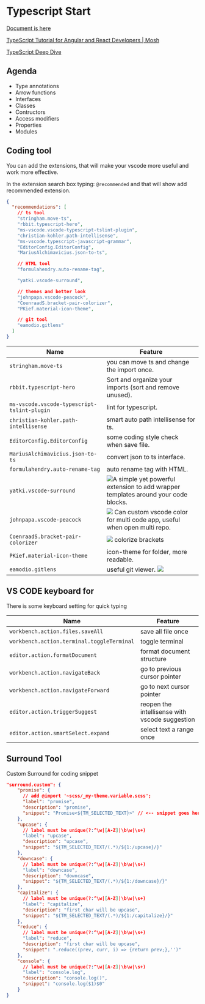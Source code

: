 # Typescript Start

[Document is here](https://docs.google.com/presentation/d/1bp23x6g_Q8hSs9rAiKCpGRw1BnMnHFvkSjlx9KahufY)

[TypeScript Tutorial for Angular and React Developers | Mosh](https://www.youtube.com/watch?v=NjN00cM18Z4&list=PLTjRvDozrdlxJjrQ4phZAUmiRn-HbK3M_)

[TypeScript Deep Dive](https://basarat.gitbooks.io/typescript/)

## Agenda

* Type annotations
* Arrow functions
* Interfaces
* Classes
* Contructors
* Access modifiers
* Properties
* Modules


## Coding tool

You can add the extensions, that will make your vscode more useful and work more effective.

In the extension search box typing: `@recommended` and that will show add recommended extension.

```json
{
  "recommendations": [
    // ts tool
    "stringham.move-ts",
    "rbbit.typescript-hero",
    "ms-vscode.vscode-typescript-tslint-plugin",
    "christian-kohler.path-intellisense",
    "ms-vscode.typescript-javascript-grammar",
    "EditorConfig.EditorConfig",
    "MariusAlchimavicius.json-to-ts",

    // HTML tool
    "formulahendry.auto-rename-tag",

    "yatki.vscode-surround",

    // themes and better look
    "johnpapa.vscode-peacock",
    "CoenraadS.bracket-pair-colorizer",
    "PKief.material-icon-theme",

    // git tool
    "eamodio.gitlens"
  ]
}
```
|Name|Feature|
|---|---|
|`stringham.move-ts`| you can move ts and change the import once.|
|`rbbit.typescript-hero`| Sort and organize your imports (sort and remove unused).|
|`ms-vscode.vscode-typescript-tslint-plugin`|lint for typescript.|
|`christian-kohler.path-intellisense`|smart auto path intellisense for ts.|
|`EditorConfig.EditorConfig`|some coding style check when save file.|
|`MariusAlchimavicius.json-to-ts`|convert json to ts interface.|
|`formulahendry.auto-rename-tag`|auto rename tag with HTML.|
|`yatki.vscode-surround`|![](https://raw.githubusercontent.com/yatki/vscode-surround/master/images/demo.gif)A simple yet powerful extension to add wrapper templates around your code blocks.|
|`johnpapa.vscode-peacock`|![](https://raw.githubusercontent.com/johnpapa/vscode-peacock/master/resources/peacock-windows.png) Can custom vscode color for multi code app, useful when open multi repo.|
|`CoenraadS.bracket-pair-colorizer`|![](https://raw.githubusercontent.com/CoenraadS/BracketPair/master/images/activeScopeBorder.png) colorize brackets |
|`PKief.material-icon-theme`|icon-theme for folder, more readable.|
|`eamodio.gitlens`|useful git viewer. ![](https://raw.githubusercontent.com/eamodio/vscode-gitlens/master/images/docs/gitlens-preview.gif)|

## VS CODE keyboard for

There is some keyboard setting for quick typing

|Name|Feature|
|---|---|
|`workbench.action.files.saveAll`|save all file once|
|`workbench.action.terminal.toggleTerminal`|toggle terminal|
|`editor.action.formatDocument`|format document structure|
|`workbench.action.navigateBack`|go to previous cursor pointer|
|`workbench.action.navigateForward`|go to next cursor pointer|
|`editor.action.triggerSuggest`|reopen the intellisense with vscode suggestion|
|`editor.action.smartSelect.expand`|select text a range once|

## Surround Tool
Custom Surround for coding snippet
```json
"surround.custom": {
    "promise": {
      // add @import '~scss/_my-theme.variable.scss';
      "label": "promise",
      "description": "promise",
      "snippet": "Promise<${TM_SELECTED_TEXT}>" // <-- snippet goes here.
    },
    "upcase": {
      // label must be unique(?:^\w|[A-Z]|\b\w|\s+)
      "label": "upcase",
      "description": "upcase",
      "snippet": "${TM_SELECTED_TEXT/(.*)/${1:/upcase}/}"
    },
    "downcase": {
      // label must be unique(?:^\w|[A-Z]|\b\w|\s+)
      "label": "downcase",
      "description": "downcase",
      "snippet": "${TM_SELECTED_TEXT/(.*)/${1:/downcase}/}"
    },
    "capitalize": {
      // label must be unique(?:^\w|[A-Z]|\b\w|\s+)
      "label": "capitalize",
      "description": "first char will be upcase",
      "snippet": "${TM_SELECTED_TEXT/(.*)/${1:/capitalize}/}"
    },
    "reduce": {
      // label must be unique(?:^\w|[A-Z]|\b\w|\s+)
      "label": "reduce",
      "description": "first char will be upcase",
      "snippet": ".reduce((prev, curr, i) => {return prev;},'')"
    },
    "console": {
      // label must be unique(?:^\w|[A-Z]|\b\w|\s+)
      "label": "console.log",
      "description": "console.log()",
      "snippet": "console.log($1)$0"
    }
}
```
